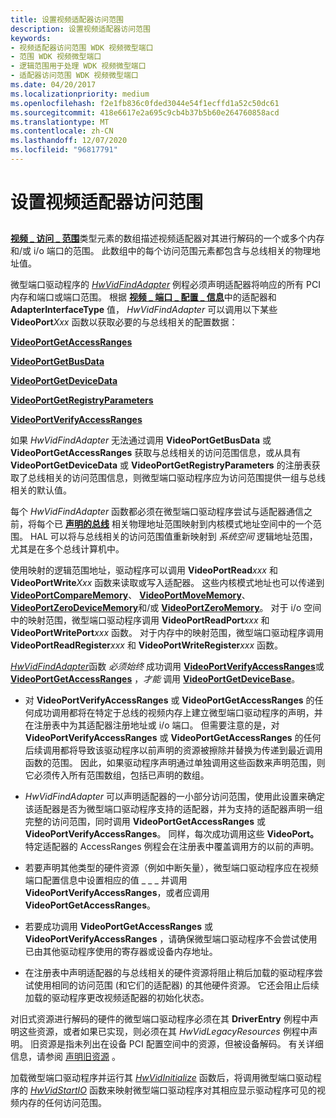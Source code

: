 ```yaml
---
title: 设置视频适配器访问范围
description: 设置视频适配器访问范围
keywords:
- 视频适配器访问范围 WDK 视频微型端口
- 范围 WDK 视频微型端口
- 逻辑范围用于处理 WDK 视频微型端口
- 适配器访问范围 WDK 视频微型端口
ms.date: 04/20/2017
ms.localizationpriority: medium
ms.openlocfilehash: f2e1fb836c0fded3044e54f1ecffd1a52c50dc61
ms.sourcegitcommit: 418e6617e2a695c9cb4b37b5b60e264760858acd
ms.translationtype: MT
ms.contentlocale: zh-CN
ms.lasthandoff: 12/07/2020
ms.locfileid: "96817791"
---
```

# <a name="setting-up-video-adapter-access-ranges"></a>设置视频适配器访问范围


## <span id="ddk_setting_up_video_adapter_access_ranges_gg"></span><span id="DDK_SETTING_UP_VIDEO_ADAPTER_ACCESS_RANGES_GG"></span>


[**视频 \_ 访问 \_ 范围**](/windows-hardware/drivers/ddi/video/ns-video-_video_access_range)类型元素的数组描述视频适配器对其进行解码的一个或多个内存和/或 i/o 端口的范围。 此数组中的每个访问范围元素都包含与总线相关的物理地址值。

微型端口驱动程序的 [*HwVidFindAdapter*](/windows-hardware/drivers/ddi/video/nc-video-pvideo_hw_find_adapter) 例程必须声明适配器将响应的所有 PCI 内存和端口或端口范围。 根据 [**视频 \_ 端口 \_ 配置 \_ 信息**](/windows-hardware/drivers/ddi/video/ns-video-_video_port_config_info)中的适配器和 **AdapterInterfaceType** 值， *HwVidFindAdapter* 可以调用以下某些 **VideoPort**_Xxx_ 函数以获取必要的与总线相关的配置数据：

[**VideoPortGetAccessRanges**](/windows-hardware/drivers/ddi/video/nf-video-videoportgetaccessranges)

[**VideoPortGetBusData**](/windows-hardware/drivers/ddi/video/nf-video-videoportgetbusdata)

[**VideoPortGetDeviceData**](/windows-hardware/drivers/ddi/video/nf-video-videoportgetdevicedata)

[**VideoPortGetRegistryParameters**](/windows-hardware/drivers/ddi/video/nf-video-videoportgetregistryparameters)

[**VideoPortVerifyAccessRanges**](/windows-hardware/drivers/ddi/video/nf-video-videoportverifyaccessranges)

如果 *HwVidFindAdapter* 无法通过调用 **VideoPortGetBusData** 或 **VideoPortGetAccessRanges** 获取与总线相关的访问范围信息，或从具有 **VideoPortGetDeviceData** 或 **VideoPortGetRegistryParameters** 的注册表获取了总线相关的访问范围信息，则微型端口驱动程序应为访问范围提供一组与总线相关的默认值。

每个 *HwVidFindAdapter* 函数都必须在微型端口驱动程序尝试与适配器通信之前，将每个已 [**声明的总线**](/windows-hardware/drivers/ddi/video/nf-video-videoportgetdevicebase) 相关物理地址范围映射到内核模式地址空间中的一个范围。 HAL 可以将与总线相关的访问范围值重新映射到 *系统空间* 逻辑地址范围，尤其是在多个总线计算机中。

使用映射的逻辑范围地址，驱动程序可以调用 **VideoPortRead**_xxx_ 和 **VideoPortWrite**_Xxx_ 函数来读取或写入适配器。 这些内核模式地址也可以传递到 [**VideoPortCompareMemory**](/windows-hardware/drivers/ddi/video/nf-video-videoportcomparememory)、 [**VideoPortMoveMemory**](/windows-hardware/drivers/ddi/video/nf-video-videoportmovememory)、 [**VideoPortZeroDeviceMemory**](/windows-hardware/drivers/ddi/video/nf-video-videoportzerodevicememory)和/或 [**VideoPortZeroMemory**](/windows-hardware/drivers/ddi/video/nf-video-videoportzeromemory)。 对于 i/o 空间中的映射范围，微型端口驱动程序调用 **VideoPortReadPort**_xxx_ 和 **VideoPortWritePort**_xxx_ 函数。 对于内存中的映射范围，微型端口驱动程序调用 **VideoPortReadRegister**_xxx_ 和 **VideoPortWriteRegister**_xxx_ 函数。

[*HwVidFindAdapter*](/windows-hardware/drivers/ddi/video/nc-video-pvideo_hw_find_adapter)函数 *必须始终* 成功调用 [**VideoPortVerifyAccessRanges**](/windows-hardware/drivers/ddi/video/nf-video-videoportverifyaccessranges)或 [**VideoPortGetAccessRanges**](/windows-hardware/drivers/ddi/video/nf-video-videoportgetaccessranges) ，*才能* 调用 [**VideoPortGetDeviceBase**](/windows-hardware/drivers/ddi/video/nf-video-videoportgetdevicebase)。

-   对 **VideoPortVerifyAccessRanges** 或 **VideoPortGetAccessRanges** 的任何成功调用都将在特定于总线的视频内存上建立微型端口驱动程序的声明，并在注册表中为其适配器注册地址或 i/o 端口。 但需要注意的是，对 **VideoPortVerifyAccessRanges** 或 **VideoPortGetAccessRanges** 的任何后续调用都将导致该驱动程序以前声明的资源被擦除并替换为传递到最近调用函数的范围。 因此，如果驱动程序声明通过单独调用这些函数来声明范围，则它必须传入所有范围数组，包括已声明的数组。

-   *HwVidFindAdapter* 可以声明适配器的一小部分访问范围，使用此设置来确定该适配器是否为微型端口驱动程序支持的适配器，并为支持的适配器声明一组完整的访问范围，同时调用 **VideoPortGetAccessRanges** 或 **VideoPortVerifyAccessRanges**。 同样，每次成功调用这些 **VideoPort。** 特定适配器的 AccessRanges 例程会在注册表中覆盖调用方的以前的声明。

-   若要声明其他类型的硬件资源（例如中断矢量），微型端口驱动程序应在视频端口配置信息中设置相应的值 \_ \_ \_ 并调用 **VideoPortVerifyAccessRanges**，或者应调用 **VideoPortGetAccessRanges**。

-   若要成功调用 **VideoPortGetAccessRanges** 或 **VideoPortVerifyAccessRanges** ，请确保微型端口驱动程序不会尝试使用已由其他驱动程序使用的寄存器或设备内存地址。

-   在注册表中声明适配器的与总线相关的硬件资源将阻止稍后加载的驱动程序尝试使用相同的访问范围 (和它们的适配器) 的其他硬件资源。 它还会阻止后续加载的驱动程序更改视频适配器的初始化状态。

对旧式资源进行解码的硬件的微型端口驱动程序必须在其 **DriverEntry** 例程中声明这些资源，或者如果已实现，则必须在其 *HwVidLegacyResources* 例程中声明。 旧资源是指未列出在设备 PCI 配置空间中的资源，但被设备解码。 有关详细信息，请参阅 [声明旧资源](claiming-legacy-resources.md) 。

加载微型端口驱动程序并运行其 [*HwVidInitialize*](/windows-hardware/drivers/ddi/video/nc-video-pvideo_hw_initialize) 函数后，将调用微型端口驱动程序的 [*HwVidStartIO*](/windows-hardware/drivers/ddi/video/nc-video-pvideo_hw_start_io) 函数来映射微型端口驱动程序对其相应显示驱动程序可见的视频内存的任何访问范围。

